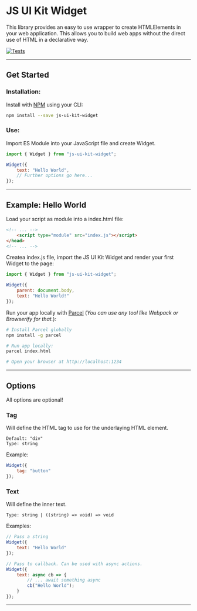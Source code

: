# JS UI Kit Widget

This library provides an easy to use wrapper to create HTMLElements in your web application. This allows you to build web apps without the direct use of HTML in a declarative way.

[![Tests](https://github.com/dobschal/js-ui-kit-widget/actions/workflows/unit-test.yml/badge.svg)](https://github.com/dobschal/js-ui-kit-widget/actions/workflows/unit-test.yml)

<hr />

## Get Started

### Installation:

Install with [NPM](https://nodejs.dev/en/) using your CLI:
```bash
npm install --save js-ui-kit-widget
```

### Use:
Import ES Module into your JavaScript file and create Widget.
```javascript
import { Widget } from "js-ui-kit-widget";

Widget({
    text: "Hello World",
    // Further options go here...
});
```
<hr />

## Example: Hello World
Load your script as module into a index.html file:
```html
<!-- ... -->
    <script type="module" src="index.js"></script>
</head>
<!-- ... -->
```

Createa index.js file, import the JS UI Kit Widget and render your first Widget to the page:
```javascript
import { Widget } from "js-ui-kit-widget";

Widget({
    parent: document.body,
    text: "Hello World!" 
});
```

Run your app locally with [Parcel](https://parceljs.org) (*You can use any tool like Webpack or Browserify for that.*):
```bash
# Install Parcel globally
npm install -g parcel

# Run app locally:
parcel index.html

# Open your browser at http://localhost:1234
```
<hr />

## Options
All options are optional!

### Tag
Will define the HTML tag to use for the underlaying HTML element. 
```
Default: "div"
Type: string
```
Example:
```javascript
Widget({
    tag: "button"
});
```

### Text
Will define the inner text. 
```
Type: string | ((string) => void) => void
```
Examples:
```javascript
// Pass a string
Widget({
    text: "Hello World"
});

// Pass to callback. Can be used with async actions.
Widget({
    text: async cb => {
        // ... await something async
        cb("Hello World");
    }
});
```
<hr />
